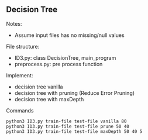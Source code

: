 ## Decision Tree

Notes:
* Assume input files has no missing/null values

File structure:
* ID3.py: class DecisionTree, main_program
* preprocess.py: pre process function

Implement:
* decision tree vanilla
* decision tree with pruning (Reduce Error Pruning)
* decision tree with maxDepth

Commands
```
python3 ID3.py train-file test-file vanilla 80
python3 ID3.py train-file test-file prune 50 40
python3 ID3.py train-file test-file maxDepth 50 40 5
```

